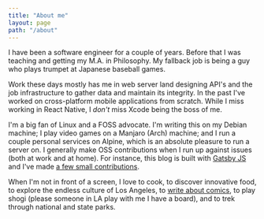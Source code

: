 ```yaml
---
title: "About me"
layout: page
path: "/about"
---
```


I have been a software engineer for a couple of years. Before that I was teaching and getting my M.A. in Philosophy. My fallback job is being a guy who plays trumpet at Japanese baseball games.

Work these days mostly has me in web server land designing API's and the job infrastructure to gather data and maintain its integrity. In the past I've worked on cross-platform mobile applications from scratch. While I miss working in React Native, I _don't_ miss Xcode being the boss of me.

I'm a big fan of Linux and a FOSS advocate. I'm writing this on my Debian machine; I play video games on a Manjaro (Arch) machine; and I run a couple personal services on Alpine, which is an absolute pleasure to run a server on. I generally make OSS contributions when I run up against issues (both at work and at home). For instance, this blog is built with [Gatsby JS](https://github.com/gatsbyjs/gatsby) and I've made [a few small contributions](https://github.com/gatsbyjs/gatsby/pull/3621).

When I'm not in front of a screen, I love to cook, to discover innovative food, to explore the endless culture of Los Angeles, to [write about comics](https://fuckupsomecomics.com), to play shogi (please someone in LA play with me I have a board), and to trek through national and state parks.


